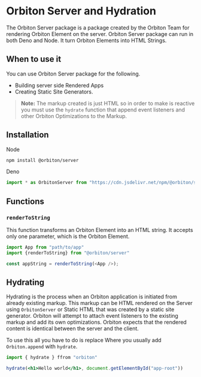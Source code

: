 # Orbiton Server and Hydration

The Orbiton Server package is a package created by the Orbiton Team for rendering Orbiton Element on the server. Orbiton Server package can run in both Deno and Node. It turn Orbiton Elements into HTML Strings.

## When to use it

You can use Orbiton Server package for the following.

- Building server side Rendered Apps
- Creating Static Site Generators.

> __Note:__ The markup created is just HTML so in order to make is reactive you must use the `hydrate` function that append event listeners and other Orbiton Optimizations to the Markup.

## Installation

Node

```sh
npm install @orbiton/server
```

Deno

```js
import * as OrbitonServer from "https://cdn.jsdelivr.net/npm/@orbiton/server@0.0.2/deno/index.js"
```

## Functions

### `renderToString`

This function transforms an Orbiton Element into an HTML string. It accepts only one parameter, which is the Orbiton Element.

```js
import App from "path/to/app"
import {renderToString} from "@orbiton/server"

const appString = renderToString(<App />);

```

## Hydrating

Hydrating is the process when an Orbiton application is initiated from already existing markup. This markup can be HTML rendered on the Server using `OrbitonServer` or Static HTML that was created by a static site generator. Orbiton will attempt to attach event listeners to the existing markup and add its own optimizations. Orbiton expects that the rendered content is identical between the server and the client.

To use this all you have to do is replace Where you usually add `Orbiton.append` with `hydrate`.

```jsx
import { hydrate } ffrom "orbiton"

hydrate(<h1>Hello world</h1>, document.getElementById("app-root"))
```
